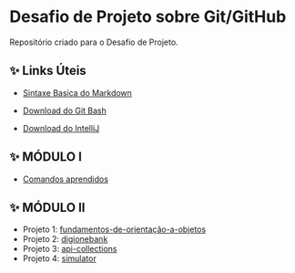 # Desafio de Projeto sobre Git/GitHub

Repositório criado para o Desafio de Projeto.

## ✨ Links Úteis

- [Sintaxe Basica do Markdown](https://www.markdownguide.org/basic-syntax/)

- [Download do Git Bash](https://git-scm.com/downloads)

- [Download do IntelliJ](https://www.jetbrains.com/idea/download/#section=windows)

## ✨ MÓDULO I

  - [Comandos aprendidos](https://github.com/Mariana-da-Costa/dio-desafio-github-primeiro-repositorio/blob/main/Modulo%20I/Comandos%20aprendidos.md)

## ✨ MÓDULO II
  
  - Projeto 1: [fundamentos-de-orientação-a-objetos](https://github.com/Mariana-da-Costa/dio-desafio-github-primeiro-repositorio/tree/main/Modulo%20II/fundamentos-de-orienta%C3%A7%C3%A3o-a-objetos)
  - Projeto 2: [digionebank](https://github.com/Mariana-da-Costa/dio-desafio-github-primeiro-repositorio/tree/main/Modulo%20II/digionebank)
  - Projeto 3: [api-collections](https://github.com/Mariana-da-Costa/dio-desafio-github-primeiro-repositorio/tree/main/Modulo%20II/api-collections)
  - Projeto 4: [simulator](https://github.com/Mariana-da-Costa/dio-desafio-github-primeiro-repositorio/tree/main/Modulo%20II/simulator)

